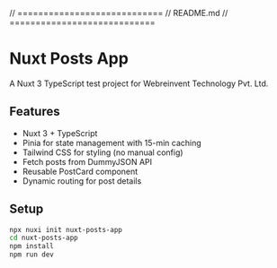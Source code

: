 // ============================
// README.md
// ============================
# Nuxt Posts App

A Nuxt 3 TypeScript test project for Webreinvent Technology Pvt. Ltd.

## Features

- Nuxt 3 + TypeScript
- Pinia for state management with 15-min caching
- Tailwind CSS for styling (no manual config)
- Fetch posts from DummyJSON API
- Reusable PostCard component
- Dynamic routing for post details

## Setup

```bash
npx nuxi init nuxt-posts-app
cd nuxt-posts-app
npm install
npm run dev
```